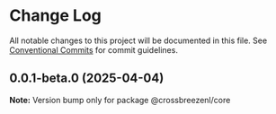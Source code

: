 # Change Log

All notable changes to this project will be documented in this file.
See [Conventional Commits](https://conventionalcommits.org) for commit guidelines.

## 0.0.1-beta.0 (2025-04-04)

**Note:** Version bump only for package @crossbreezenl/core
